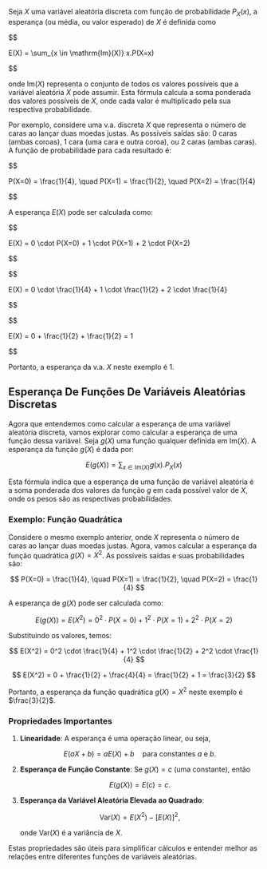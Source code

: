 Seja $X$ uma variável aleatória discreta com função de probabilidade $P_X(x)$, a esperança (ou média, ou valor esperado) de $X$ é definida como

$$


E(X) = \sum_{x \in \mathrm{Im}(X)} x.P(X=x)


$$

onde $\mathrm{Im}(X)$ representa o conjunto de todos os valores possíveis que a variável aleatória $X$ pode assumir. Esta fórmula calcula a soma ponderada dos valores possíveis de $X$, onde cada valor é multiplicado pela sua respectiva probabilidade.

Por exemplo, considere uma v.a. discreta $X$ que representa o número de caras ao lançar duas moedas justas. As possíveis saídas são: 0 caras (ambas coroas), 1 cara (uma cara e outra coroa), ou 2 caras (ambas caras). A função de probabilidade para cada resultado é:

$$


P(X=0) = \frac{1}{4}, \quad P(X=1) = \frac{1}{2}, \quad P(X=2) = \frac{1}{4}


$$

A esperança $E(X)$ pode ser calculada como:

$$


E(X) = 0 \cdot P(X=0) + 1 \cdot P(X=1) + 2 \cdot P(X=2)


$$

$$


E(X) = 0 \cdot \frac{1}{4} + 1 \cdot \frac{1}{2} + 2 \cdot \frac{1}{4}


$$

$$


E(X) = 0 + \frac{1}{2} + \frac{1}{2} = 1


$$

Portanto, a esperança da v.a. $X$ neste exemplo é 1.

## Esperança De Funções De Variáveis Aleatórias Discretas

Agora que entendemos como calcular a esperança de uma variável aleatória discreta, vamos explorar como calcular a esperança de uma função dessa variável. Seja $g(X)$ uma função qualquer definida em $\mathrm{Im}(X)$. A esperança da função $g(X)$ é dada por:

$$
E(g(X)) = \sum_{x \in \mathrm{Im}(X)} g(x).P_X(x)
$$

Esta fórmula indica que a esperança de uma função de variável aleatória é a soma ponderada dos valores da função $g$ em cada possível valor de $X$, onde os pesos são as respectivas probabilidades.

### Exemplo: Função Quadrática

Considere o mesmo exemplo anterior, onde $X$ representa o número de caras ao lançar duas moedas justas. Agora, vamos calcular a esperança da função quadrática $g(X) = X^2$. As possíveis saídas e suas probabilidades são:

$$
P(X=0) = \frac{1}{4}, \quad P(X=1) = \frac{1}{2}, \quad P(X=2) = \frac{1}{4}
$$

A esperança de $g(X)$ pode ser calculada como:

$$
E(g(X)) = E(X^2) = 0^2 \cdot P(X=0) + 1^2 \cdot P(X=1) + 2^2 \cdot P(X=2)
$$

Substituindo os valores, temos:

$$
E(X^2) = 0^2 \cdot \frac{1}{4} + 1^2 \cdot \frac{1}{2} + 2^2 \cdot \frac{1}{4}
$$

$$
E(X^2) = 0 + \frac{1}{2} + \frac{4}{4} = \frac{1}{2} + 1 = \frac{3}{2}
$$

Portanto, a esperança da função quadrática $g(X) = X^2$ neste exemplo é $\frac{3}{2}$.

### Propriedades Importantes

1. **Linearidade**: A esperança é uma operação linear, ou seja,

   $$
   E(aX + b) = aE(X) + b \quad \text{para constantes } a \text{ e } b.
   $$

2. **Esperança de Função Constante**: Se $g(X) = c$ (uma constante), então

   $$
   E(g(X)) = E(c) = c.
   $$

3. **Esperança da Variável Aleatória Elevada ao Quadrado**:

   $$
   \mathrm{Var}(X) = E(X^2) - [E(X)]^2,
   $$

   onde $\mathrm{Var}(X)$ é a variância de $X$.

Estas propriedades são úteis para simplificar cálculos e entender melhor as relações entre diferentes funções de variáveis aleatórias.

